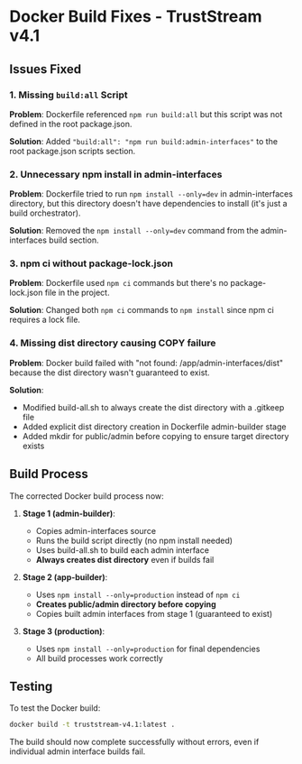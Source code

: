 # Docker Build Fixes - TrustStream v4.1

## Issues Fixed

### 1. Missing `build:all` Script
**Problem**: Dockerfile referenced `npm run build:all` but this script was not defined in the root package.json.

**Solution**: Added `"build:all": "npm run build:admin-interfaces"` to the root package.json scripts section.

### 2. Unnecessary npm install in admin-interfaces
**Problem**: Dockerfile tried to run `npm install --only=dev` in admin-interfaces directory, but this directory doesn't have dependencies to install (it's just a build orchestrator).

**Solution**: Removed the `npm install --only=dev` command from the admin-interfaces build section.

### 3. npm ci without package-lock.json
**Problem**: Dockerfile used `npm ci` commands but there's no package-lock.json file in the project.

**Solution**: Changed both `npm ci` commands to `npm install` since npm ci requires a lock file.

### 4. Missing dist directory causing COPY failure
**Problem**: Docker build failed with "not found: /app/admin-interfaces/dist" because the dist directory wasn't guaranteed to exist.

**Solution**: 
- Modified build-all.sh to always create the dist directory with a .gitkeep file
- Added explicit dist directory creation in Dockerfile admin-builder stage
- Added mkdir for public/admin before copying to ensure target directory exists

## Build Process

The corrected Docker build process now:

1. **Stage 1 (admin-builder)**: 
   - Copies admin-interfaces source
   - Runs the build script directly (no npm install needed)
   - Uses build-all.sh to build each admin interface
   - **Always creates dist directory** even if builds fail

2. **Stage 2 (app-builder)**: 
   - Uses `npm install --only=production` instead of `npm ci`
   - **Creates public/admin directory before copying**
   - Copies built admin interfaces from stage 1 (guaranteed to exist)

3. **Stage 3 (production)**:
   - Uses `npm install --only=production` for final dependencies
   - All build processes work correctly

## Testing

To test the Docker build:

```bash
docker build -t truststream-v4.1:latest .
```

The build should now complete successfully without errors, even if individual admin interface builds fail.
